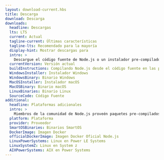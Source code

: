```yaml
---
layout: download-current.hbs
title: Descarga
download: Descarga
downloads:
  headline: Descargas
  lts: LTS
  current: Actual
  tagline-current: Últimas características
  tagline-lts: Recomendado para la mayoría
  display-hint: Mostrar descargas para
  intro: >
    Descargue el código fuente de Node.js o un instalador pre-compilado para su plataforma, y comience a desarrollar hoy.
  currentVersion: Versión actual
  buildInstructions: Compilando Node.js desde el código fuente en las plataformas soportadas
  WindowsInstaller: Instalador Windows
  WindowsBinary: Binario Windows
  MacOSInstaller: Instalador macOS
  MacOSBinary: Binario macOS
  LinuxBinaries: Binario Linux
  SourceCode: Código Fuente
additional:
  headline: Plataformas adicionales
  intro: >
    Miembros de la comunidad de Node.js proveén paquetes pre-compilados de forma no oficial para plataformas adicionales no soportadas por el equipo central de Node.js que pueden no estar al mismo nivel de las versiones actuales oficiales de Node.js.
  platform: Plataforma
  provider: Proveedor
  SmartOSBinaries: Binarios SmartOS
  DockerImage: Imagen Docker
  officialDockerImage: Imagen Docker Oficial Node.js
  LinuxPowerSystems: Linux en Power LE Systems
  LinuxSystemZ: Linux en System z
  AIXPowerSystems: AIX en Power Systems
---
```

